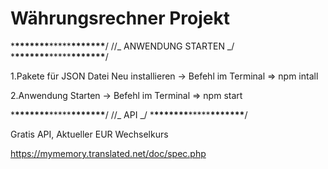 # Währungsrechner Projekt

\***\*\*\*\*\*\*\***\*\*\*\*\***\*\*\*\*\*\*\***/
//_ ANWENDUNG STARTEN _/ \***\*\*\*\*\*\*\***\*\*\*\*\***\*\*\*\*\*\*\***/

1.Pakete für JSON Datei Neu installieren
-> Befehl im Terminal => npm intall

2.Anwendung Starten
-> Befehl im Terminal => npm start

\***\*\*\*\*\*\*\***\*\*\*\*\***\*\*\*\*\*\*\***/
//_ API _/ \***\*\*\*\*\*\*\***\*\*\*\*\***\*\*\*\*\*\*\***/

Gratis API, Aktueller EUR Wechselkurs

https://mymemory.translated.net/doc/spec.php
